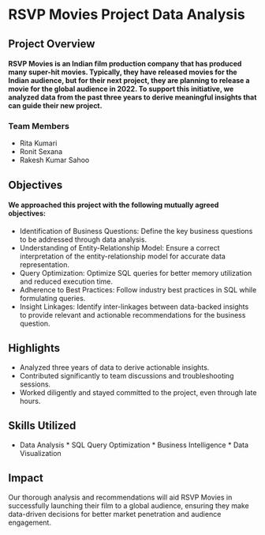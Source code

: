 
# RSVP Movies Project Data Analysis

## Project Overview

#### RSVP Movies is an Indian film production company that has produced many super-hit movies. Typically, they have released movies for the Indian audience, but for their next project, they are planning to release a movie for the global audience in 2022. To support this initiative, we analyzed data from the past three years to derive meaningful insights that can guide their new project.

### Team Members
* Rita Kumari
* Ronit Sexana
* Rakesh Kumar Sahoo

## Objectives

#### We approached this project with the following mutually agreed objectives:

* Identification of Business Questions: Define the key business questions to be addressed through data analysis.
* Understanding of Entity-Relationship Model: Ensure a correct interpretation of the entity-relationship model for accurate data representation.
* Query Optimization: Optimize SQL queries for better memory utilization and reduced execution time.
* Adherence to Best Practices: Follow industry best practices in SQL while formulating queries.
* Insight Linkages: Identify inter-linkages between data-backed insights to provide relevant and actionable recommendations for the business question.

## Highlights

* Analyzed three years of data to derive actionable insights.
* Contributed significantly to team discussions and troubleshooting sessions.
* Worked diligently and stayed committed to the project, even through late hours.

## Skills Utilized

* Data Analysis * SQL Query Optimization * Business Intelligence * Data Visualization

## Impact
Our thorough analysis and recommendations will aid RSVP Movies in successfully launching their film to a global audience, ensuring they make data-driven decisions for better market penetration and audience engagement.
